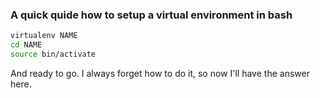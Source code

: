 ### A quick quide how to setup a virtual environment in bash

```bash
virtualenv NAME
cd NAME
source bin/activate
```

And ready to go. I always forget how to do it, so now I'll have the answer here.
